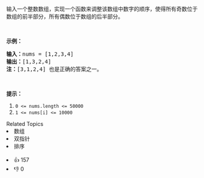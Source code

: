 <p>输入一个整数数组，实现一个函数来调整该数组中数字的顺序，使得所有奇数位于数组的前半部分，所有偶数位于数组的后半部分。</p>

<p> </p>

<p><strong>示例：</strong></p>

<pre>
<strong>输入：</strong>nums = [1,2,3,4]
<strong>输出：</strong>[1,3,2,4] 
<strong>注：</strong>[3,1,2,4] 也是正确的答案之一。</pre>

<p> </p>

<p><strong>提示：</strong></p>

<ol>
	<li><code>0 <= nums.length <= 50000</code></li>
	<li><code>1 <= nums[i] <= 10000</code></li>
</ol>
<div><div>Related Topics</div><div><li>数组</li><li>双指针</li><li>排序</li></div></div><br><div><li>👍 157</li><li>👎 0</li></div>